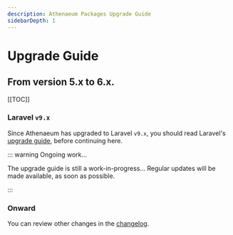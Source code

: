 ```yaml
---
description: Athenaeum Packages Upgrade Guide
sidebarDepth: 1
---
```


# Upgrade Guide

## From version 5.x to 6.x.

[[TOC]]

### Laravel `v9.x`

Since Athenaeum has upgraded to Laravel `v9.x`, you should read Laravel's [upgrade guide](https://laravel.com/docs/9.x/upgrade), before continuing here.

::: warning Ongoing work...

The upgrade guide is still a work-in-progress... Regular updates will be made available, as soon as possible.

:::

### Onward

You can review other changes in the [changelog](https://github.com/aedart/athenaeum/blob/master/CHANGELOG.md).
